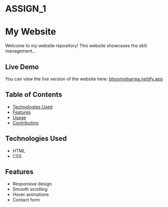 # ASSIGN_1

# My Website

Welcome to my website repository! This website showcases the skill management...

## Live Demo

You can view the live version of the website here: [bhoomisharma.netlify.app](https://bhoomisharma.netlify.app)

## Table of Contents

- [Technologies Used](#technologies-used)
- [Features](#features)
- [Usage](#usage)
- [Contributing](#contributing)

## Technologies Used

- HTML
- CSS

## Features

- Responsive design
- Smooth scrolling
- Hover animations
- Contact form

